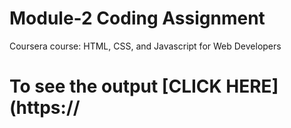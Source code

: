 # Module-2 Coding Assignment

Coursera course: HTML, CSS, and Javascript for Web Developers

# To see the output [CLICK HERE](https://
